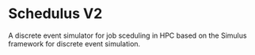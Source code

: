 # Schedulus V2

A discrete event simulator for job sceduling in HPC based on the Simulus framework for discrete event simulation.
